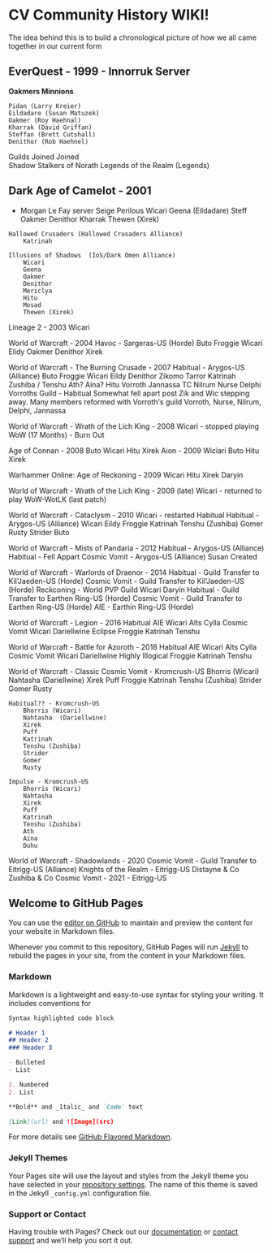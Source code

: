 
# CV Community History WIKI!

The idea behind this is to build a chronological picture of how we all came together in our current form 


## EverQuest - 1999 - Innorruk Server

**Oakmers Minnions**

    Pidan (Larry Kreier)
    Eildadare (Susan Matuzek)
    Oakmer (Roy Haehnal)
    Kharrak (David Griffan)
    Steffan (Brett Cutshall)
    Denithor (Rob Haehnel)


Guilds Joined Joined  
	Shadow Stalkers of Norath
	Legends of the Realm (Legends)



## Dark Age of Camelot - 2001
   - Morgan Le Fay server
	Seige Perilous
		Wicari
		Geena (Eildadare)
		Steff
		Oakmer
		Denithor
		Kharrak
		Thewen (Xirek)

	Hallowed Crusaders (Hallowed Crusaders Alliance)
		Katrinah
		
	Illusions of Shadows  (IoS/Dark Omen Alliance)
		Wicari
		Geena
		Oakmer
		Denithor
		Mericlya
		Hitu
		Mosad
		Thewen (Xirek)

Lineage 2  - 2003
		Wicari

World of Warcraft - 2004
	Havoc - Sargeras-US (Horde)
		Buto
		Froggie
		Wicari
		Elidy
		Oakmer
		Denithor
		Xirek

World of Warcraft - The Burning Crusade - 2007
	Habitual - Arygos-US (Alliance)
		Buto
		Froggie
		Wicari
		Eildy
		Denithor
		Zikomo
		Tarror
		Katrinah
		Zushiba / Tenshu
		Ath?
		Aina?
		Hitu
		Vorroth
		Jannassa
		TC
		Nilrum
		Nurse
		Delphi
	Vorroths Guild - Habitual Somewhat fell apart post Zik and Wic stepping away. Many members reformed with Vorroth's guild
		Vorroth, Nurse, Nilrum, Delphi, Jannassa

World of Warcraft - Wrath of the Lich King - 2008
	Wicari - stopped playing WoW (17 Months) - Burn Out

Age of Connan - 2008
		Buto
		Wicari
		Hitu
		Xirek
Aion - 2009
		Wiciari
		Buto
		Hitu
		Xirek
	
Warhammer Online: Age of Reckoning - 2009
		Wicari
		Hitu
		Xirek
		Daryin
		
World of Warcraft - Wrath of the Lich King - 2009 (late)
        Wicari - returned to play WoW-WotLK (last patch)

World of Warcraft - Cataclysm - 2010
        Wicari - restarted Habitual
	Habitual - Arygos-US (Alliance)
		Wicari
		Eildy
		Froggie
		Katrinah
		Tenshu (Zushiba)
		Gomer
		Rusty
		Strider
		Buto

World of Warcraft - Mists of Pandaria - 2012
	Habitual - Arygos-US (Alliance)
        Habitual - Fell Appart
        Cosmic Vomit - Arygos-US (Alliance) Susan Created

World of Warcraft - Warlords of Draenor - 2014
	Habitual - Guild Transfer to Kil'Jaeden-US (Horde)
        Cosmic Vomit - Guild Transfer to Kil'Jaeden-US (Horde)
	Reckconing - World PVP Guild
		Wicari
		Daryin
	Habitual - Guild Transfer to Earthen Ring-US (Horde)
        Cosmic Vomit - Guild Transfer to Earthen Ring-US (Horde)
	AIE - Earthin Ring-US (Horde)

World of Warcraft - Legion - 2016
	Habitual
	AIE
		Wicari Alts
		Cylla
	Cosmic Vomit
		Wicari
		Dariellwine
	Eclipse
		Froggie
		Katrinah
		Tenshu

World of Warcraft - Battle for Azoroth - 2018
	Habitual
	AIE
		Wicari Alts
		Cylla
	Cosmic Vomit
		Wicari
		Dariellwine
	Highly Illogical
		Froggie
		Katrinah
		Tenshu

World of Warcraft - Classic 
	Cosmic Vomit - Kromcrush-US
		Bhorris (Wicari)
		Nahtasha  (Dariellwine)
		Xirek
		Puff
		Froggie
		Katrinah
		Tenshu (Zushiba)
		Strider
		Gomer
		Rusty

	Habitual?? - Kromcrush-US
		Bhorris (Wicari)
		Nahtasha  (Dariellwine)
		Xirek
		Puff
		Katrinah
		Tenshu (Zushiba)
		Strider
		Gomer
		Rusty
	
	Impulse - Kromcrush-US
		Bhorris (Wicari)
		Nahtasha
		Xirek
		Puff
		Katrinah
		Tenshu (Zushiba)
		Ath
		Aina
		Duhu
	

World of Warcraft - Shadowlands - 2020
        Cosmic Vomit - Guild Transfer to Eitrigg-US (Alliance)
	Knights of the Realm - Eitrigg-US
		Distayne & Co
		Zushiba & Co
	Cosmic Vomit - 2021 - Eitrigg-US















## Welcome to GitHub Pages

You can use the [editor on GitHub](https://github.com/Wicari/cvhistory/edit/main/README.md) to maintain and preview the content for your website in Markdown files.

Whenever you commit to this repository, GitHub Pages will run [Jekyll](https://jekyllrb.com/) to rebuild the pages in your site, from the content in your Markdown files.

### Markdown

Markdown is a lightweight and easy-to-use syntax for styling your writing. It includes conventions for

```markdown
Syntax highlighted code block

# Header 1
## Header 2
### Header 3

- Bulleted
- List

1. Numbered
2. List

**Bold** and _Italic_ and `Code` text

[Link](url) and ![Image](src)
```

For more details see [GitHub Flavored Markdown](https://guides.github.com/features/mastering-markdown/).

### Jekyll Themes

Your Pages site will use the layout and styles from the Jekyll theme you have selected in your [repository settings](https://github.com/Wicari/cvhistory/settings/pages). The name of this theme is saved in the Jekyll `_config.yml` configuration file.

### Support or Contact

Having trouble with Pages? Check out our [documentation](https://docs.github.com/categories/github-pages-basics/) or [contact support](https://support.github.com/contact) and we’ll help you sort it out.
